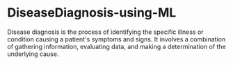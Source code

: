 # DiseaseDiagnosis-using-ML
Disease diagnosis is the process of identifying the specific illness or condition causing a patient's symptoms and signs. It involves a combination of gathering information, evaluating data, and making a determination of the underlying cause. 
